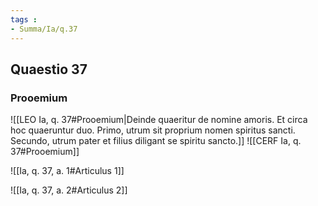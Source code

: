 ```yaml
---
tags : 
- Summa/Ia/q.37
---
```


## Quaestio 37

### Prooemium

![[LEO Ia, q. 37#Prooemium|Deinde quaeritur de nomine amoris. Et circa hoc quaeruntur duo. Primo, utrum sit proprium nomen spiritus sancti. Secundo, utrum pater et filius diligant se spiritu sancto.]]
![[CERF Ia, q. 37#Prooemium]]

![[Ia, q. 37, a. 1#Articulus 1]]

![[Ia, q. 37, a. 2#Articulus 2]]

